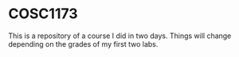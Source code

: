 # COSC1173
This is a repository of a course I did in two days. Things will change depending on the grades of my first two labs.

